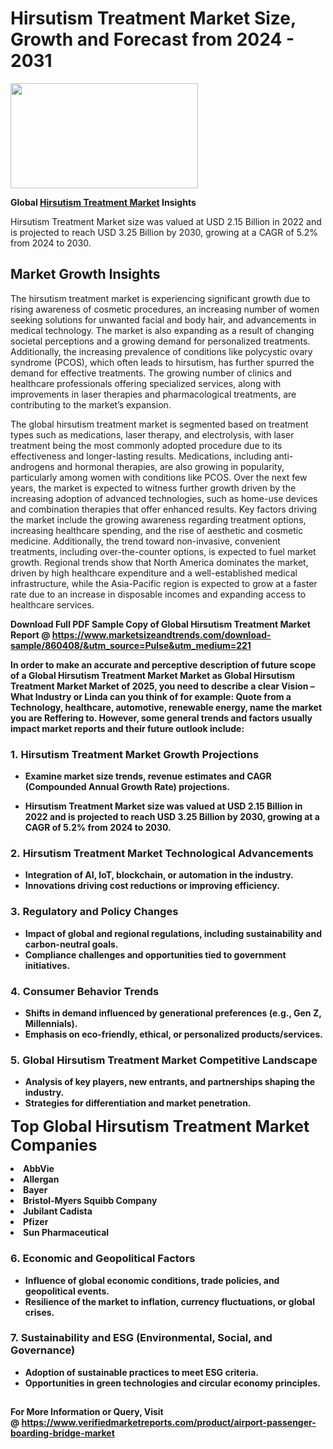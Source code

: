 <H1>Hirsutism Treatment Market Size, Growth and Forecast from 2024 - 2031</H1><img class="aligncenter size-medium wp-image-584254" src="https://thirdeyenews.in/wp-content/uploads/2024/09/Global-Market-Research-300x168.jpeg" alt="" width="300" height="168" /><p><strong>Global&nbsp;<a href="https://www.marketsizeandtrends.com/download-sample/860408/&amp;utm_source=Pulse&amp;utm_medium=221">Hirsutism Treatment Market</a> Insights</strong></p><p>Hirsutism Treatment Market size was valued at USD 2.15 Billion in 2022 and is projected to reach USD 3.25 Billion by 2030, growing at a CAGR of 5.2% from 2024 to 2030.</p><p><h2>Market Growth Insights</h2> <p>The hirsutism treatment market is experiencing significant growth due to rising awareness of cosmetic procedures, an increasing number of women seeking solutions for unwanted facial and body hair, and advancements in medical technology. The market is also expanding as a result of changing societal perceptions and a growing demand for personalized treatments. Additionally, the increasing prevalence of conditions like polycystic ovary syndrome (PCOS), which often leads to hirsutism, has further spurred the demand for effective treatments. The growing number of clinics and healthcare professionals offering specialized services, along with improvements in laser therapies and pharmacological treatments, are contributing to the market’s expansion.</p> <p><strong></strong></p> <p>The global hirsutism treatment market is segmented based on treatment types such as medications, laser therapy, and electrolysis, with laser treatment being the most commonly adopted procedure due to its effectiveness and longer-lasting results. Medications, including anti-androgens and hormonal therapies, are also growing in popularity, particularly among women with conditions like PCOS. Over the next few years, the market is expected to witness further growth driven by the increasing adoption of advanced technologies, such as home-use devices and combination therapies that offer enhanced results. Key factors driving the market include the growing awareness regarding treatment options, increasing healthcare spending, and the rise of aesthetic and cosmetic medicine. Additionally, the trend toward non-invasive, convenient treatments, including over-the-counter options, is expected to fuel market growth. Regional trends show that North America dominates the market, driven by high healthcare expenditure and a well-established medical infrastructure, while the Asia-Pacific region is expected to grow at a faster rate due to an increase in disposable incomes and expanding access to healthcare services.</p> <p><strong></p><p><span class=""><strong>Download Full PDF Sample Copy of Global Hirsutism Treatment Market Report</strong> @ <a href="https://www.marketsizeandtrends.com/download-sample/860408/&amp;utm_source=Pulse&amp;utm_medium=221" target="_blank">https://www.marketsizeandtrends.com/download-sample/860408/&amp;utm_source=Pulse&amp;utm_medium=221</a></span></p><p>In order to make an accurate and perceptive description of future scope of a Global&nbsp;Hirsutism Treatment Market Market as Global&nbsp;Hirsutism Treatment Market Market of 2025, you need to describe a clear Vision &ndash; What Industry or Linda can you think of for example: Quote from a Technology, healthcare, automotive, renewable energy, name the market you are Reffering to. However, some general trends and factors usually impact market reports and their future outlook include:</p><h3>1.&nbsp;<strong>Hirsutism Treatment Market Growth Projections</strong></h3><ul><li>Examine market size trends, revenue estimates and CAGR (Compounded Annual Growth Rate) projections.</li><li><p>Hirsutism Treatment Market size was valued at USD 2.15 Billion in 2022 and is projected to reach USD 3.25 Billion by 2030, growing at a CAGR of 5.2% from 2024 to 2030.</p></li></ul><h3>2.&nbsp;<strong>Hirsutism Treatment Market Technological Advancements</strong></h3><ul><li>Integration of AI, IoT, blockchain, or automation in the industry.</li><li>Innovations driving cost reductions or improving efficiency.</li></ul><h3>3.&nbsp;<strong>Regulatory and Policy Changes</strong></h3><ul><li>Impact of global and regional regulations, including sustainability and carbon-neutral goals.</li><li>Compliance challenges and opportunities tied to government initiatives.</li></ul><h3>4.&nbsp;<strong>Consumer Behavior Trends</strong></h3><ul><li>Shifts in demand influenced by generational preferences (e.g., Gen Z, Millennials).</li><li>Emphasis on eco-friendly, ethical, or personalized products/services.</li></ul><h3>5.&nbsp;<strong>Global Hirsutism Treatment Market Competitive Landscape</strong></h3><ul><li>Analysis of key players, new entrants, and partnerships shaping the industry.</li><li>Strategies for differentiation and market penetration.</li></ul><p data-pm-slice="1 1 []"><span style="color: inherit; font-family: inherit; font-size: 25px;">Top Global Hirsutism Treatment Market Companies</span></p><div class="" data-test-id=""><p><li>AbbVie</li><li> Allergan</li><li> Bayer</li><li> Bristol-Myers Squibb Company</li><li> Jubilant Cadista</li><li> Pfizer</li><li> Sun Pharmaceutical</li></p></div><h3>6.&nbsp;<strong>Economic and Geopolitical Factors</strong></h3><ul><li>Influence of global economic conditions, trade policies, and geopolitical events.</li><li>Resilience of the market to inflation, currency fluctuations, or global crises.</li></ul><h3>7.&nbsp;<strong>Sustainability and ESG (Environmental, Social, and Governance)</strong></h3><ul><li>Adoption of sustainable practices to meet ESG criteria.</li><li>Opportunities in green technologies and circular economy principles.</li></ul><h2><strong style="font-size: 14px;">For More Information or Query, Visit @&nbsp;</strong><a style="background-color: #ffffff; font-size: 14px;" href="https://www.marketsizeandtrends.com/report/hirsutism-treatment-market/" target="_blank">https://www.verifiedmarketreports.com/product/airport-passenger-boarding-bridge-market</a></h2>
